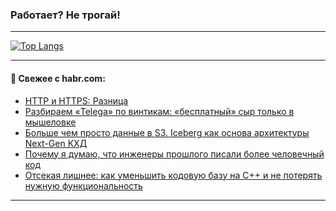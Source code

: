 ### Работает? Не трогай!

---
<!--
#### 🛠️ Technical stack:

![Java](https://img.shields.io/badge/Java-informational?logo=Oracle&style=flat&logoColor=white&color=FF4500)
![Kotlin](https://img.shields.io/badge/Kotlin-informational?logo=Kotlin&style=flat&logoColor=white&color=774D97)
![TS](https://img.shields.io/badge/TypeScript-informational?logo=typeScript&style=flat&logoColor=black&color=017acc)
![Python](https://img.shields.io/badge/Python-informational?logo=Python&style=flat&logoColor=black&color=ffdd54) <br>
![Spring](https://img.shields.io/badge/Spring-informational?logo=Spring&style=flat&logoColor=white&color=6DB33F) 
![SpringBoot](https://img.shields.io/badge/SpringBoot-informational?logo=SpringBoot&style=flat&logoColor=white&color=6DB33F)
![Nest](https://img.shields.io/badge/NestJS-informational?logo=NestJS&style=flat&logoColor=white&color=E0234E) 
![NodeJS](https://img.shields.io/badge/NodeJS-informational?logo=node.js&style=flat&logoColor=white&color=70A760)<br>
![PostgreSQL](https://img.shields.io/badge/PostgreSQL-informational?logo=PostgreSQL&style=flat&logoColor=white&color=DAA520)
![MongoDB](https://img.shields.io/badge/MongoDB-informational?logo=MongoDB&style=flat&logoColor=white&color=870000)
![Apache](https://img.shields.io/badge/Apache-informational?logo=apache&style=flat&logoColor=white&color=f74e28)

___ 
-->

<!--- #### 🛠️ : --->

[![Top Langs](https://github-readme-stats-82jvfl3w3-advtsettinggmailcoms-projects.vercel.app/api/top-langs/?username=zloylis&langs_count=10&hide_title=true&title_color=e6edf3&size_weight=0.5&count_weight=0.5&layout=compact&hide_progress=true&hide_border=true&theme=dracula&hide=css,makefile,cmake)](https://github.com/zloylis)

<!---


####  :octocat:&nbsp;&nbsp; Статистика:

![GitHub stats](https://github-readme-stats-u2qms2cxw-advtsettinggmailcoms-projects.vercel.app/api?username=zloylis&show_icons=true&hide_border=true&theme=dracula&title_color=e6edf3&include_all_commits=true&count_private=true&hide_rank=false&hide_title=true&rank_icon=github)
-->
---

#### 💬 Свежее с habr.com:

<!-- BLOG-POST-LIST:START -->
- [HTTP и HTTPS: Разница](https://habr.com/ru/articles/959544/?utm_source=habrahabr&utm_medium=rss&utm_campaign=959544)
- [Разбираем «Telega» по винтикам: «бесплатный» сыр только в мышеловке](https://habr.com/ru/articles/959534/?utm_source=habrahabr&utm_medium=rss&utm_campaign=959534)
- [Больше чем просто данные в S3. Iceberg как основа архитектуры Next-Gen КХД](https://habr.com/ru/companies/vktech/articles/959398/?utm_source=habrahabr&utm_medium=rss&utm_campaign=959398)
- [Почему я думаю, что инженеры прошлого писали более человечный код](https://habr.com/ru/articles/959516/?utm_source=habrahabr&utm_medium=rss&utm_campaign=959516)
- [Отсекая лишнее: как уменьшить кодовую базу на С++ и не потерять нужную функциональность](https://habr.com/ru/companies/yadro/articles/959312/?utm_source=habrahabr&utm_medium=rss&utm_campaign=959312)
<!-- BLOG-POST-LIST:END -->

---
